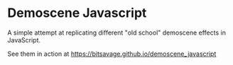Demoscene Javascript
===========

A simple attempt at replicating different "old school" demoscene effects in JavaScript.

See them in action at https://bitsavage.github.io/demoscene_javascript


